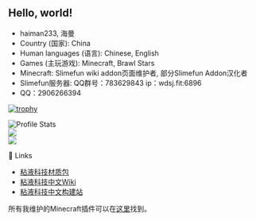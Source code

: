 ## Hello, world!

- haiman233, 海曼
- Country (国家): China
- Human languages (语言): Chinese, English
- Games (主玩游戏): Minecraft, Brawl Stars
- Minecraft: Slimefun wiki addon页面维护者, 部分Slimefun Addon汉化者 
- Slimefun服务器: QQ群号：783629843 ip：wdsj.fit:6896
- QQ：2906266394

[![trophy](https://github-profile-trophy.vercel.app/?username=haiman233)](https://github.com/ryo-ma/github-profile-trophy)

<p align="center">

  <img src="https://github-readme-stats.vercel.app/api?username=haiman233&show_icons=true" alt="Profile Stats"><br>
  <img src="https://github-readme-stats.vercel.app/api/top-langs/?username=haiman233&layout=compact"><br>
  <img src="https://visitor-badge.glitch.me/badge?page_id=haiman233">
</p>

🔗 Links

- [粘液科技材质包](https://ybw0014.net/post/guizhancraft-resource-pack)
- [粘液科技中文Wiki](https://slimefun.guizhanss.wiki/)
- [粘液科技中文构建站](https://builds.guizhanss.net/)

所有我维护的Minecraft插件可以在[这里](https://github.com/SlimefunGuguProject)找到。

